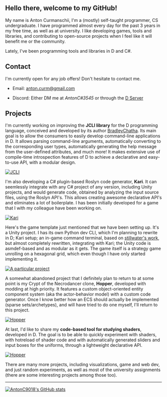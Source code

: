 
## Hello there, welcome to my GitHub!

My name is Anton Curmanschii, I'm a (mostly) self-taught programmer, CS undergraduate.
I have programmed almost every day for the past 3 years in my free time, as well as at university.
I like developing games, tools and libraries, and contributing to open-source projects when I feel like it will benefit me or the community.

Lately, I've been programming tools and libraries in D and C#.


## Contact

I'm currently open for any job offers!
Don't hesitate to contact me.

- Email: [anton.curm@gmail.com](mailto:anton.curm@gmail.com)
<!-- - LinkedIn: https://www.linkedin.com/in/anton-curmanschii-647232161/ -->
- Discord: Either DM me at *AntonC#3545* or through the [D Server](https://discord.gg/3Ms3D2AdtF)


## Projects

I'm currently working on improving the **JCLI library** for the D programming language, conceived and developed by its author [BradleyChatha](https://github.com/BradleyChatha).
Its main goal is to allow the consumers to easily develop command-line applications in D.
It allows parsing command-line arguments, automatically converting to the corresponding user types, automatically generating the help message from the user-defined attributes, and much more!
It makes extensive use of compile-time introspection features of D to achieve a declarative and easy-to-use API, with a modular design.

[![JCLI](https://github-readme-stats.vercel.app/api/pin/?username=BradleyChatha&repo=JCLI&show_icons=true&theme=dark)](https://github.com/BradleyChatha/JCLI)

I'm also developing a C# plugin-based Roslyn code generator, **Kari**.
It can seemlessly integrate with any C# project of any version, including Unity projects, and would generate code, obtained by analyzing the input source files, using the Roslyn API's.
This allows creating awesome declarative API's and eliminates a lot of boilerplate.
I has been initially developed for a game that I with my colleague have been working on.

[![Kari](https://github-readme-stats.vercel.app/api/pin/?username=AntonC9018&repo=Kari&show_icons=true&theme=dark)](https://github.com/AntonC9018/Kari)

Here's the game template just mentioned that we have been setting up.
It's a Unity project.
I has its own Python dev CLI, which I'm planning to rewrite in D; Kari setup; an in-game command terminal, based on [stillwater's work](https://github.com/stillwwater/command_terminal), but almost completely rewritten, integrating with Kari; the Unity code is asmdef-based and as modular as it gets.
The game itself is a strategy game unrolling on a hexagonal grid, which even though I have only started implementing it.

[![A particular project](https://github-readme-stats.vercel.app/api/pin/?username=AntonC9018&repo=a-particular-project&show_icons=true&theme=dark)](https://github.com/AntonC9018/a-particular-project)


A somewhat abandoned project that I definitely plan to return to at some point is my Crypt of the Necrodancer clone, **Hopper**, developed with modding at high priority.
It features a custom object-oriented entity component system (aka the actor-behavior model) with a custom code generator.
Once I know better how an ECS should actually be implemented (sparse sets/archetypes), and will have tried to do one myself, I'll return to this project.

[![Hopper](https://github-readme-stats.vercel.app/api/pin/?username=AntonC9018&repo=hopper.cs&show_icons=true&theme=dark)](https://github.com/AntonC9018/hopper.cs)

At last, I'd like to share my **code-based tool for studying shaders**, developed in D.
The goal is to be able to quickly experiment with shaders, with hotreload of shader code and with automatically generated sliders and input boxes for the uniforms, through a lightweight declarative API.

[![Hopper](https://github-readme-stats.vercel.app/api/pin/?username=AntonC9018&repo=shader_playground&show_icons=true&theme=dark)](https://github.com/AntonC9018/shader_playground)

There are many more projects, including visualizations, game and web dev, and just random experiments, as well as most of the university assignments (there are some interesting projects among those too).

---

[![AntonC9018's GitHub stats](https://github-readme-stats.vercel.app/api?username=AntonC9018&show_icons=true&theme=dark)](https://github.com/anuraghazra/github-readme-stats)




<!--
**AntonC9018/AntonC9018** is a ✨ _special_ ✨ repository because its `README.md` (this file) appears on your GitHub profile.

Here are some ideas to get you started:

- 🔭 I’m currently working on ...
- 🌱 I’m currently learning ...
- 👯 I’m looking to collaborate on ...
- 🤔 I’m looking for help with ...
- 💬 Ask me about ...
- 📫 How to reach me: ...
- 😄 Pronouns: ...
- ⚡ Fun fact: ...
-->
